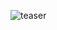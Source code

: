 ![teaser](https://github.com/cosinesimilarity1/CS-557/assets/145946818/ccab9a60-6059-4359-9953-7157fa7f42a0)
